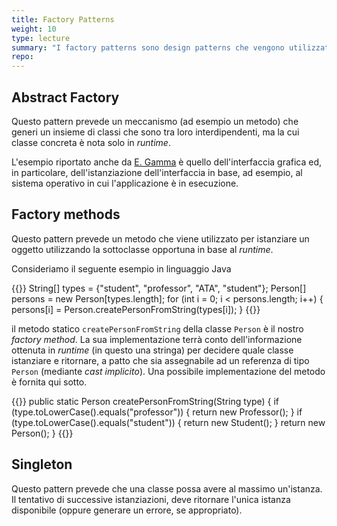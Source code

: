 ```yaml
---
title: Factory Patterns
weight: 10
type: lecture
summary: "I factory patterns sono design patterns che vengono utilizzati per la creazione (factoring) di istanze tipicamente per astrarre l'accesso al costruttore."
repo: 
---
```


## Abstract Factory
Questo pattern prevede un meccanismo (ad esempio un metodo) che generi un insieme di classi
che sono tra loro interdipendenti, ma la cui classe concreta è nota solo in *runtime*.

L'esempio riportato anche da [E. Gamma][1] è quello dell'interfaccia grafica ed, in
particolare, dell'istanziazione dell'interfaccia in base, ad esempio, al sistema operativo
in cui l'applicazione è in esecuzione.

## Factory methods
Questo pattern prevede un metodo che viene utilizzato per istanziare un oggetto utilizzando
la sottoclasse opportuna in base al *runtime*.

Consideriamo il seguente esempio in linguaggio Java

{{<highlight java>}}
String[] types = {"student", "professor", "ATA", "student"};
Person[] persons = new Person[types.length];
for (int i = 0; i < persons.length; i++) {
    persons[i] = Person.createPersonFromString(types[i]);
}
{{</highlight>}}

il metodo statico `createPersonFromString` della classe `Person` è il nostro *factory method*.
La sua implementazione terrà conto dell'informazione ottenuta in *runtime* (in questo una stringa)
per decidere quale classe istanziare e ritornare, a patto che sia assegnabile ad un referenza di
tipo `Person` (mediante *cast implicito*). Una possibile implementazione del metodo è fornita qui
sotto.

{{<highlight java>}}
public static Person createPersonFromString(String type) {
    if (type.toLowerCase().equals("professor")) {
        return new Professor();
    }
    if (type.toLowerCase().equals("student")) {
        return new Student();
    }
    return new Person();
}
{{</highlight>}}

## Singleton
Questo pattern prevede che una classe possa avere al massimo un'istanza. Il tentativo di
successive istanziazioni, deve ritornare l'unica istanza disponibile (oppure generare un
errore, se appropriato).

[1]: https://www.amazon.it/Design-Patterns-Elements-Reusable-Object-Oriented/dp/0201633612/



